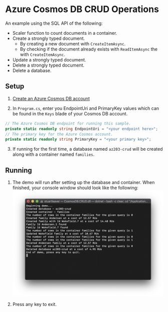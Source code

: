 # Azure Cosmos DB CRUD Operations

An example using the SQL API of the following:
* Scaler function to count documents in a container.
* Create a strongly typed document.
  * By creating a new document with `CreateItemAsync`.
  * By checking if the document already exists with `ReadItemAsync` the with `CreateItemAsync`.
* Update a strongly typed document.
* Delete a strongly typed document.
* Delete a database.

## Setup
1. [Create an Azure Cosmos DB account](https://docs.microsoft.com/en-us/azure/cosmos-db/how-to-manage-database-account)

2. In `Program.cs`, enter you EndpointUri and PrimaryKey values which can be found in the `Keys` blade of your Cosmos DB account.
```cs
// The Azure Cosmos DB endpoint for running this sample.
private static readonly string EndpointUri = "<your endpoint here>";
// The primary key for the Azure Cosmos account.
private static readonly string PrimaryKey = "<your primary key>";
```

3. If running for the first time, a database named `az203-crud` will be created along with a container named `families`.

## Running
1. The demo will run after setting up the database and container. When finished, your console window should look like the following:
![alt text](images/01-FinishedCrudOperations.png "Finished CRUD requests")

2. Press any key to exit.
